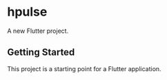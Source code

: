 # hpulse

A new Flutter project.

## Getting Started

This project is a starting point for a Flutter application.


